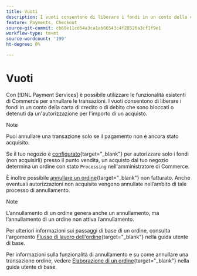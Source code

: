 ```yaml
---
title: Vuoti
description: I vuoti consentono di liberare i fondi in un conto della carta di credito o di debito che sono bloccati o detenuti da un'autorizzazione per l'importo di un acquisto.
feature: Payments, Checkout
source-git-commit: cb69e11cd54a3ca1ab66543c4f28526a3cf1f9e1
workflow-type: tm+mt
source-wordcount: '199'
ht-degree: 0%

---
```


# Vuoti

Con [!DNL Payment Services] è possibile utilizzare le funzionalità esistenti di Commerce per annullare le transazioni. I vuoti consentono di liberare i fondi in un conto della carta di credito o di debito che sono bloccati o detenuti da un&#39;autorizzazione per l&#39;importo di un acquisto.

>[!NOTE]
>
>Puoi annullare una transazione solo se il pagamento non è ancora stato acquisito.

Se il tuo negozio è [configurato](https://experienceleague.adobe.com/it/docs/commerce-admin/config/sales/payment-methods/payment-methods#payment-actions){target="_blank"} per autorizzare solo i fondi (non acquisirli) presso il punto vendita, un acquisto dal tuo negozio determina un ordine con stato `Processing` nell&#39;amministratore di Commerce.

È inoltre possibile [annullare un ordine](https://experienceleague.adobe.com/it/docs/commerce-admin/stores-sales/point-of-purchase/assist/customer-account-create-order){target="_blank"} non fatturato. Anche eventuali autorizzazioni non acquisite vengono annullate nell’ambito di tale processo di annullamento.

>[!NOTE]
>
>L’annullamento di un ordine genera anche un annullamento, ma l’annullamento di un ordine non attiva l’annullamento.

Per ulteriori informazioni sui passaggi di base di un ordine, consulta l&#39;argomento [Flusso di lavoro dell&#39;ordine](https://experienceleague.adobe.com/it/docs/commerce-admin/stores-sales/order-management/orders/order-processing){target="_blank"} nella guida utente di base.

Per informazioni sulla funzionalità di annullamento e su come annullare una transazione ordine, vedere [Elaborazione di un ordine](https://experienceleague.adobe.com/it/docs/commerce-admin/stores-sales/order-management/orders/order-processing#process-an-order){target="_blank"} nella guida utente di base.
